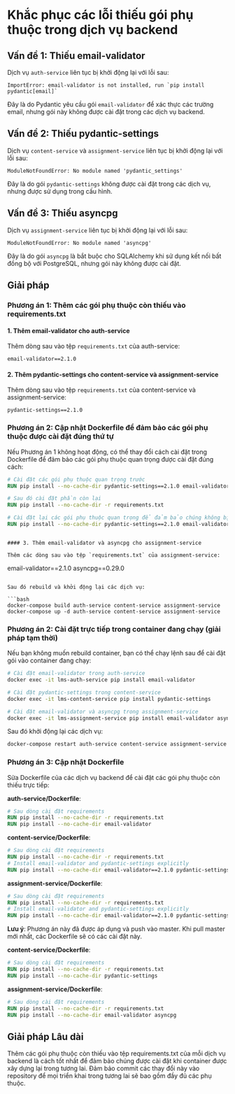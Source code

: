 # Khắc phục các lỗi thiếu gói phụ thuộc trong dịch vụ backend

## Vấn đề 1: Thiếu email-validator

Dịch vụ `auth-service` liên tục bị khởi động lại với lỗi sau:

```
ImportError: email-validator is not installed, run `pip install pydantic[email]`
```

Đây là do Pydantic yêu cầu gói `email-validator` để xác thực các trường email, nhưng gói này không được cài đặt trong các dịch vụ backend.

## Vấn đề 2: Thiếu pydantic-settings

Dịch vụ `content-service` và `assignment-service` liên tục bị khởi động lại với lỗi sau:

```
ModuleNotFoundError: No module named 'pydantic_settings'
```

Đây là do gói `pydantic-settings` không được cài đặt trong các dịch vụ, nhưng được sử dụng trong cấu hình.

## Vấn đề 3: Thiếu asyncpg

Dịch vụ `assignment-service` liên tục bị khởi động lại với lỗi sau:

```
ModuleNotFoundError: No module named 'asyncpg'
```

Đây là do gói `asyncpg` là bắt buộc cho SQLAlchemy khi sử dụng kết nối bất đồng bộ với PostgreSQL, nhưng gói này không được cài đặt.

## Giải pháp

### Phương án 1: Thêm các gói phụ thuộc còn thiếu vào requirements.txt

#### 1. Thêm email-validator cho auth-service

Thêm dòng sau vào tệp `requirements.txt` của auth-service:

```
email-validator==2.1.0
```

#### 2. Thêm pydantic-settings cho content-service và assignment-service

Thêm dòng sau vào tệp `requirements.txt` của content-service và assignment-service:

```
pydantic-settings==2.1.0
```

### Phương án 2: Cập nhật Dockerfile để đảm bảo các gói phụ thuộc được cài đặt đúng thứ tự

Nếu Phương án 1 không hoạt động, có thể thay đổi cách cài đặt trong Dockerfile để đảm bảo các gói phụ thuộc quan trọng được cài đặt đúng cách:

```dockerfile
# Cài đặt các gói phụ thuộc quan trọng trước
RUN pip install --no-cache-dir pydantic-settings==2.1.0 email-validator==2.1.0

# Sau đó cài đặt phần còn lại
RUN pip install --no-cache-dir -r requirements.txt

# Cài đặt lại các gói phụ thuộc quan trọng để đảm bảo chúng không bị ghi đè
RUN pip install --no-cache-dir pydantic-settings==2.1.0 email-validator==2.1.0
```
```

#### 3. Thêm email-validator và asyncpg cho assignment-service

Thêm các dòng sau vào tệp `requirements.txt` của assignment-service:

```
email-validator==2.1.0
asyncpg==0.29.0
```

Sau đó rebuild và khởi động lại các dịch vụ:

```bash
docker-compose build auth-service content-service assignment-service
docker-compose up -d auth-service content-service assignment-service
```

### Phương án 2: Cài đặt trực tiếp trong container đang chạy (giải pháp tạm thời)

Nếu bạn không muốn rebuild container, bạn có thể chạy lệnh sau để cài đặt gói vào container đang chạy:

```bash
# Cài đặt email-validator trong auth-service
docker exec -it lms-auth-service pip install email-validator

# Cài đặt pydantic-settings trong content-service
docker exec -it lms-content-service pip install pydantic-settings

# Cài đặt email-validator và asyncpg trong assignment-service
docker exec -it lms-assignment-service pip install email-validator asyncpg
```

Sau đó khởi động lại các dịch vụ:

```bash
docker-compose restart auth-service content-service assignment-service
```

### Phương án 3: Cập nhật Dockerfile

Sửa Dockerfile của các dịch vụ backend để cài đặt các gói phụ thuộc còn thiếu trực tiếp:

**auth-service/Dockerfile**:
```dockerfile
# Sau dòng cài đặt requirements
RUN pip install --no-cache-dir -r requirements.txt
RUN pip install --no-cache-dir email-validator
```

**content-service/Dockerfile**:
```dockerfile
# Sau dòng cài đặt requirements
RUN pip install --no-cache-dir -r requirements.txt
# Install email-validator and pydantic-settings explicitly
RUN pip install --no-cache-dir email-validator==2.1.0 pydantic-settings==2.1.0
```

**assignment-service/Dockerfile**:
```dockerfile
# Sau dòng cài đặt requirements
RUN pip install --no-cache-dir -r requirements.txt
# Install email-validator and pydantic-settings explicitly
RUN pip install --no-cache-dir email-validator==2.1.0 pydantic-settings==2.1.0
```

**Lưu ý**: Phương án này đã được áp dụng và push vào master. Khi pull master mới nhất, các Dockerfile sẽ có các cài đặt này.

**content-service/Dockerfile**:
```dockerfile
# Sau dòng cài đặt requirements
RUN pip install --no-cache-dir -r requirements.txt
RUN pip install --no-cache-dir pydantic-settings
```

**assignment-service/Dockerfile**:
```dockerfile
# Sau dòng cài đặt requirements
RUN pip install --no-cache-dir -r requirements.txt
RUN pip install --no-cache-dir email-validator asyncpg
```

## Giải pháp Lâu dài

Thêm các gói phụ thuộc còn thiếu vào tệp requirements.txt của mỗi dịch vụ backend là cách tốt nhất để đảm bảo chúng được cài đặt khi container được xây dựng lại trong tương lai. Đảm bảo commit các thay đổi này vào repository để mọi triển khai trong tương lai sẽ bao gồm đầy đủ các phụ thuộc.